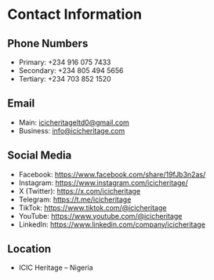 # Contact Information

## Phone Numbers
- Primary: +234 916 075 7433
- Secondary: +234 805 494 5656
- Tertiary: +234 703 852 1520

## Email
- Main: icicheritageltd0@gmail.com
- Business: info@icicheritage.com

## Social Media
- Facebook: https://www.facebook.com/share/19fJb3n2as/
- Instagram: https://www.instagram.com/icicheritage/
- X (Twitter): https://x.com/icicheritage
- Telegram: https://t.me/icicheritage
- TikTok: https://www.tiktok.com/@icicheritage
- YouTube: https://www.youtube.com/@icicheritage
- LinkedIn: https://www.linkedin.com/company/icicheritage

## Location
- ICIC Heritage – Nigeria